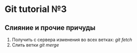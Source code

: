 # Git tutorial №3

## Слияние и прочие причуды

1. Получить с сервера изменения во всех ветках: _git fetch_ 
2. Слить ветки _git merge_